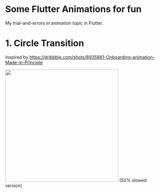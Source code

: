 # Some Flutter Animations for fun

My trial-and-errors in animation topic in Flutter.


# 1. Circle Transition

Inspired by https://dribbble.com/shots/8935861-Onboarding-animation-Made-in-Principle

<img src="gifs/circletransition.gif" height="360">
(50% slowed version)
